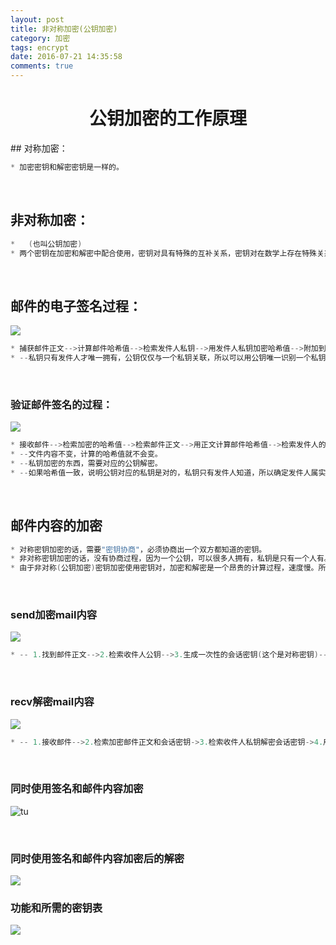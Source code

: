 ```yaml
---
layout: post
title: 非对称加密(公钥加密) 
category: 加密
tags: encrypt
date: 2016-07-21 14:35:58
comments: true
---
```



<h1><center>公钥加密的工作原理</center></h1>
## 对称加密：

```c
* 加密密钥和解密密钥是一样的。
```
<br> 

## 非对称加密：

```c
*	(也叫公钥加密)
* 两个密钥在加密和解密中配合使用，密钥对具有特殊的互补关系，密钥对在数学上存在特殊关系。
```
<br>

## 邮件的电子签名过程：


![](http://technet.microsoft.com/zh-cn/library/Aa998077.35451fb8-5e11-4d67-ba6e-e5d4da6febca%28zh-cn,TechNet.10%29.gif)

```c
* 捕获邮件正文-->计算邮件哈希值-->检索发件人私钥-->用发件人私钥加密哈希值-->附加到邮件底部(明文签名)/与原始邮件组合成二进制附件(不透明签名)-->发送mail
* --私钥只有发件人才唯一拥有，公钥仅仅与一个私钥关联，所以可以用公钥唯一识别一个私钥。
```
<br> 

### 验证邮件签名的过程：


![](http://technet.microsoft.com/zh-cn/library/Aa998077.d1b14a27-5cfb-4df2-89f7-990219378716%28zh-cn,TechNet.10%29.gif)
```c
* 接收邮件-->检索加密的哈希值-->检索邮件正文-->用正文计算邮件哈希值-->检索发件人的公钥-->用发件人公钥解密签名(加密的哈希值)-->和计算的哈希值对比-->验证签名邮件
* --文件内容不变，计算的哈希值就不会变。
* --私钥加密的东西，需要对应的公钥解密。
* --如果哈希值一致，说明公钥对应的私钥是对的，私钥只有发件人知道，所以确定发件人属实。

```

<br> 

## 邮件内容的加密


```c
* 对称密钥加密的话，需要"密钥协商"，必须协商出一个双方都知道的密钥。
* 非对称密钥加密的话，没有协商过程，因为一个公钥，可以很多人拥有，私钥是只有一个人有。
* 由于非对称(公钥加密)密钥加密使用密钥对，加密和解密是一个昂贵的计算过程，速度慢。所以这么做呗......
```
<br>

### send加密mail内容


![](http://technet.microsoft.com/zh-cn/library/Aa998077.21058391-2d70-42f9-bf25-8ead79705b27%28zh-cn,TechNet.10%29.gif)
```c
* -- 1.找到邮件正文-->2.检索收件人公钥-->3.生成一次性的会话密钥(这个是对称密钥)-->4.用会话密钥加密正文-->5.用收件人公钥加密会话密钥，并附到邮件-->6.发送邮件
```
<br> 

### recv解密mail内容

![](http://technet.microsoft.com/zh-cn/library/Aa998077.50f0afca-e520-46b5-8e12-6e295dfe86d9%28zh-cn,TechNet.10%29.gif)
```c
* -- 1.接收邮件-->2.检索加密邮件正文和会话密钥->3.检索收件人私钥解密会话密钥->4.用解密的会话密钥解密正文->5.解密邮件返回给收件人

```
<br>

### 同时使用签名和邮件内容加密

![tu](http://technet.microsoft.com/zh-cn/library/Aa998077.e81cca9b-c780-49d9-a3f9-69cc3c442183%28zh-cn,TechNet.10%29.gif)

<br>

### 同时使用签名和邮件内容加密后的解密


![](http://technet.microsoft.com/zh-cn/library/Aa998077.97705e57-0a94-4197-99c3-40bb58a9eaa0%28zh-cn,TechNet.10%29.gif)
<br> 

### 功能和所需的密钥表

![](http://technet.microsoft.com/zh-cn/library/Aa998077.ef4e76b6-4799-45a9-90f8-ec7af508152a%28zh-cn,TechNet.10%29.gif)




